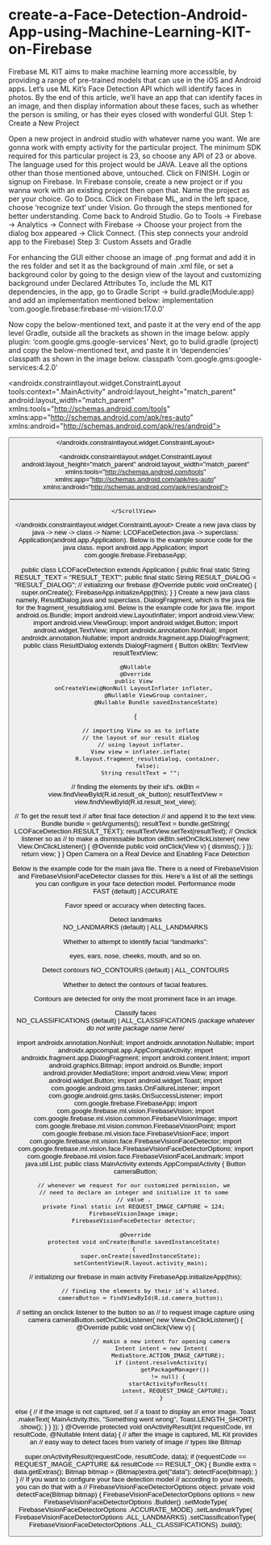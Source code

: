 # create-a-Face-Detection-Android-App-using-Machine-Learning-KIT-on-Firebase
Firebase ML KIT aims to make machine learning more accessible, by providing a range of pre-trained models that can use in the iOS and Android apps. Let’s use ML Kit’s Face Detection API which will identify faces in photos. By the end of this article, we’ll have an app that can identify faces in an image, and then display information about these faces, such as whether the person is smiling, or has their eyes closed with wonderful GUI.
Step 1: Create a New Project

Open a new project in android studio with whatever name you want.
We are gonna work with empty activity for the particular project.
The minimum SDK required for this particular project is 23, so choose any API of 23 or above.
The language used for this project would be JAVA.
Leave all the options other than those mentioned above, untouched.
Click on FINISH.
Login or signup on Firebase.
In Firebase console, create a new project or if you wanna work with an existing project then open that.
Name the project as per your choice.
Go to Docs.
Click on Firebase ML, and in the left space, choose ‘recognize text‘ under Vision.
Go through the steps mentioned for better understanding.
Come back to Android Studio.
Go to Tools -> Firebase -> Analytics -> Connect with Firebase -> Choose your project from the dialog box appeared -> Click Connect. (This step connects your android app to the Firebase)
Step 3: Custom Assets and Gradle

For enhancing the GUI either choose an image of .png format and add it in the res folder and set it as the background of main .xml file, or  set a background color by going to the design view of the layout and customizing background under Declared Attributes
To, include the ML KIT dependencies, in the app, go to Gradle Script -> build.gradle(Module:app) and add an implementation mentioned below:
implementation ‘com.google.firebase:firebase-ml-vision:17.0.0’

Now copy the below-mentioned text, and paste it at the very end of the app level Gradle, outside all the brackets as shown in the image below.
apply plugin: ‘com.google.gms.google-services’
Next, go to bulid.gradle (project) and copy the below-mentioned text, and paste it in ‘dependencies’ classpath as shown in the image below.
classpath ‘com.google.gms:google-services:4.2.0’
<?xml version="1.0" encoding="UTF-8"?> 
<androidx.constraintlayout.widget.ConstraintLayout
    tools:context=".MainActivity"
    android:layout_height="match_parent"
    android:layout_width="match_parent"
xmlns:tools="http://schemas.android.com/tools"
    xmlns:app="http://schemas.android.com/apk/res-auto"
    xmlns:android="http://schemas.android.com/apk/res/android"> 
  
 <Button
        android:background="#000000"
        android:layout_height="wrap_content"
        android:layout_width="wrap_content"
        app:layout_constraintStart_toStartOf="parent"
        app:layout_constraintEnd_toEndOf="parent"
        app:layout_constraintBottom_toBottomOf="parent"
 android:text=CAMERA
        android:layout_marginBottom="100dp"
        android:padding="16dp"
        android:id="@+id/camera_button"/> 
</androidx.constraintlayout.widget.ConstraintLayout>
<?xml version="1.0" encoding="UTF-8"?> 
<androidx.constraintlayout.widget.ConstraintLayout 
    android:layout_height="match_parent" 
    android:layout_width="match_parent" 
    xmlns:tools="http://schemas.android.com/tools"
xmlns:app="http://schemas.android.com/apk/res-auto" 
    xmlns:android="http://schemas.android.com/apk/res/android"> 
  
<ScrollView
        android:layout_width="wrap_content"
        android:layout_height="wrap_content"
        app:layout_constraintBottom_toBottomOf="parent"
app:layout_constraintStart_toStartOf="parent"
        app:layout_constraintTop_toTopOf="parent">
 <RelativeLayout
            android:id="@+id/relativeLayout"
            android:layout_width="match_parent"
            android:layout_height="wrap_content"
            android:layout_marginStart="20dp"
            android:layout_marginEnd="20dp"
 app:layout_constraintEnd_toEndOf="parent"
            app:layout_constraintStart_toStartOf="parent"
            app:layout_constraintTop_toTopOf="parent"> 
 <!--text view to diplay the result text 
                          after reading an image-->
<TextView
                android:id="@+id/result_text_view"
                android:layout_width="match_parent"
                android:layout_height="wrap_content"
                android:gravity="center"
                android:text="LCOFaceDetection"
                android:textColor="#000000"
android:textSize="18sp"
                app:layout_constraintEnd_toEndOf="parent"
                app:layout_constraintStart_toStartOf="parent"
                app:layout_constraintTop_toTopOf="parent"/> 
             <!--a button with text 'ok' written on it-->
<Button
                android:id="@+id/result_ok_button"
                android:layout_width="wrap_content"
                android:layout_height="wrap_content"
                android:layout_below="@id/result_text_view"
                android:layout_centerInParent="true"
                android:layout_marginTop="20dp"
android:layout_marginBottom="5dp"
                android:background="#75DA8B"
                android:padding="16dp"
                android:text="ok"
                app:layout_constraintEnd_toEndOf="parent"
                app:layout_constraintStart_toStartOf="parent"
                app:layout_constraintTop_toBottomOf="@+id/result_text_view"/>
</RelativeLayout> 
  
    </ScrollView> 
  
</androidx.constraintlayout.widget.ConstraintLayout>
Create a new java class by java -> new -> class -> Name: LCOFaceDetection.java -> superclass: Application(android.app.Application). Below is the example source code for the java class.
mport android.app.Application; 
import com.google.firebase.FirebaseApp; 
  
public class LCOFaceDetection extends Application { 
    public final static String RESULT_TEXT = "RESULT_TEXT"; 
    public final static String RESULT_DIALOG = "RESULT_DIALOG";
    // initializing our firebase 
    @Override
    public void onCreate() 
    { 
        super.onCreate(); 
        FirebaseApp.initializeApp(this); 
    } 
}
    Create a new java class namely, ResultDialog.java and superclass, DialogFragment, which is the java file for the fragment_resultdialog.xml. Below is the example code for java file.
import android.os.Bundle; 
import android.view.LayoutInflater; 
import android.view.View; 
import android.view.ViewGroup; 
import android.widget.Button; 
import android.widget.TextView; 
import androidx.annotation.NonNull; 
import androidx.annotation.Nullable; 
import androidx.fragment.app.DialogFragment;
public class ResultDialog extends DialogFragment { 
    Button okBtn; 
    TextView resultTextView; 
  
    @Nullable
    @Override
    public View 
    onCreateView(@NonNull LayoutInflater inflater, 
                 @Nullable ViewGroup container, 
                 @Nullable Bundle savedInstanceState) 
 { 
  
        // importing View so as to inflate 
        // the layout of our result dialog 
        // using layout inflater. 
        View view = inflater.inflate( 
            R.layout.fragment_resultdialog, container, 
            false); 
        String resultText = ""; 
  // finding the elements by their id's. 
        okBtn = view.findViewById(R.id.result_ok_button); 
        resultTextView 
            = view.findViewById(R.id.result_text_view); 
  
 // To get the result text 
        // after final face detection 
        // and append it to the text view. 
        Bundle bundle = getArguments(); 
        resultText = bundle.getString( 
            LCOFaceDetection.RESULT_TEXT); 
        resultTextView.setText(resultText); 
   // Onclick listener so as 
        // to make a dismissable button 
        okBtn.setOnClickListener( 
            new View.OnClickListener() { 
                @Override
                public void onClick(View v) 
                { 
                    dismiss(); 
                } 
            }); 
        return view; 
    } 
}
Open Camera on a Real Device and Enabling Face Detection

Below is the example code for the main java file.
There is a need of FirebaseVision and FirebaseVisionFaceDetector classes for this.
Here’s a list of all the settings you can configure in your face detection model.
Performance mode	
FAST (default) | ACCURATE

Favor speed or accuracy when detecting faces.



Detect landmarks	
NO_LANDMARKS (default) | ALL_LANDMARKS

Whether to attempt to identify facial “landmarks”: 

eyes, ears, nose, cheeks, mouth, and so on.

Detect contours	
NO_CONTOURS (default) | ALL_CONTOURS

Whether to detect the contours of facial features. 

Contours are detected for only the most prominent face in an image.

Classify faces	
NO_CLASSIFICATIONS (default) | ALL_CLASSIFICATIONS
/*package whatever do not write package name here*/
  
import androidx.annotation.NonNull; 
import androidx.annotation.Nullable; 
import androidx.appcompat.app.AppCompatActivity; 
import androidx.fragment.app.DialogFragment; 
import android.content.Intent; 
import android.graphics.Bitmap; 
import android.os.Bundle; 
import android.provider.MediaStore; 
import android.view.View; 
import android.widget.Button; 
import android.widget.Toast; 
import com.google.android.gms.tasks.OnFailureListener; 
import com.google.android.gms.tasks.OnSuccessListener; 
import com.google.firebase.FirebaseApp; 
import com.google.firebase.ml.vision.FirebaseVision; 
import com.google.firebase.ml.vision.common.FirebaseVisionImage; 
import com.google.firebase.ml.vision.common.FirebaseVisionPoint; 
import com.google.firebase.ml.vision.face.FirebaseVisionFace; 
import com.google.firebase.ml.vision.face.FirebaseVisionFaceDetector; 
import com.google.firebase.ml.vision.face.FirebaseVisionFaceDetectorOptions; 
import com.google.firebase.ml.vision.face.FirebaseVisionFaceLandmark; 
import java.util.List; 
  public class MainActivity extends AppCompatActivity { 
    Button cameraButton; 
  
    // whenever we request for our customized permission, we 
    // need to declare an integer and initialize it to some 
    // value . 
    private final static int REQUEST_IMAGE_CAPTURE = 124; 
    FirebaseVisionImage image; 
    FirebaseVisionFaceDetector detector; 
  
    @Override
    protected void onCreate(Bundle savedInstanceState) 
    { 
        super.onCreate(savedInstanceState); 
        setContentView(R.layout.activity_main); 
  
 // initializing our firebase in main activity 
        FirebaseApp.initializeApp(this); 
  
        // finding the elements by their id's alloted. 
        cameraButton = findViewById(R.id.camera_button); 
// setting an onclick listener to the button so as 
        // to request image capture using camera 
        cameraButton.setOnClickListener( 
            new View.OnClickListener() { 
                @Override
                public void onClick(View v) 
{ 
  
                    // makin a new intent for opening camera 
                    Intent intent = new Intent( 
                        MediaStore.ACTION_IMAGE_CAPTURE); 
                    if (intent.resolveActivity( 
                            getPackageManager()) 
                        != null) { 
                        startActivityForResult( 
                            intent, REQUEST_IMAGE_CAPTURE); 
                    } 
else { 
                        // if the image is not captured, set 
                        // a toast to display an error image. 
                        Toast 
                            .makeText( 
                                MainActivity.this, 
                                "Something went wrong", 
                                Toast.LENGTH_SHORT) 
                            .show(); 
                    } 
                } 
            }); 
    } 
@Override
    protected void onActivityResult(int requestCode, 
                                    int resultCode, 
                                    @Nullable Intent data) 
{ 
        // after the image is captured, ML Kit provides an 
        // easy way to detect faces from variety of image 
        // types like Bitmap 
  
super.onActivityResult(requestCode, resultCode, 
                               data); 
        if (requestCode == REQUEST_IMAGE_CAPTURE 
            && resultCode == RESULT_OK) { 
            Bundle extra = data.getExtras(); 
            Bitmap bitmap = (Bitmap)extra.get("data"); 
            detectFace(bitmap); 
        } 
    } 
// If you want to configure your face detection model 
    // according to your needs, you can do that with a 
    // FirebaseVisionFaceDetectorOptions object. 
    private void detectFace(Bitmap bitmap) 
    { 
        FirebaseVisionFaceDetectorOptions options 
            = new FirebaseVisionFaceDetectorOptions 
                  .Builder() 
                  .setModeType( 
                      FirebaseVisionFaceDetectorOptions 
                          .ACCURATE_MODE) 
                          .setLandmarkType( 
                      FirebaseVisionFaceDetectorOptions 
                          .ALL_LANDMARKS) 
                  .setClassificationType( 
                      FirebaseVisionFaceDetectorOptions 
                          .ALL_CLASSIFICATIONS) 
                  .build(); 
  
